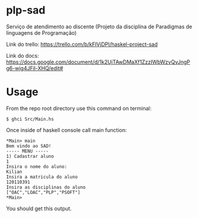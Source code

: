 # plp-sad
Serviço de atendimento ao discente (Projeto da disciplina de Paradigmas de linguagens de Programação)

Link do trello: https://trello.com/b/kFlVjDPl/haskel-project-sad

Link do docs: https://docs.google.com/document/d/1k2UjTAwDMaXf1ZzzIWbWzvQvJngPg6-wjg4JFil-XHQ/edit#

# Usage

From the repo root directory use this command on terminal:
``` 
$ ghci Src/Main.hs 
``` 
Once inside of haskell console call main function:
```
*Main> main
Bem vindo ao SAD!
----- MENU -----
1) Cadastrar aluno
1
Insira o nome do aluno: 
Kilian
Insira a matricula do aluno
120110391
Insira as disciplinas do aluno
["OAC","LOAC","PLP","PSOFT"]
*Main>
``` 
You should get this output.